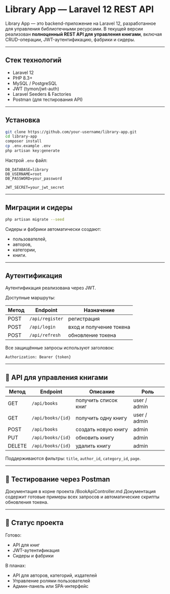 
# Library App — Laravel 12 REST API

Library App — это backend-приложение на Laravel 12, разработанное для управления библиотечными ресурсами. В текущей версии реализован **полноценный REST API для управления книгами**, включая CRUD-операции, JWT-аутентификацию, фабрики и сидеры.

---

## Стек технологий

- Laravel 12
- PHP 8.3+
- MySQL / PostgreSQL
- JWT (tymon/jwt-auth)
- Laravel Seeders & Factories
- Postman (для тестирования API)

---

## Установка

```bash
git clone https://github.com/your-username/library-app.git
cd library-app
composer install
cp .env.example .env
php artisan key:generate
```

Настрой `.env` файл:

```env
DB_DATABASE=library
DB_USERNAME=root
DB_PASSWORD=your_password

JWT_SECRET=your_jwt_secret
```

---

##  Миграции и сидеры

```bash
php artisan migrate --seed
```

Сидеры и фабрики автоматически создают:
- пользователей,
- авторов,
- категории,
- книги.

---

##  Аутентификация

Аутентификация реализована через JWT.

Доступные маршруты:

| Метод | Endpoint            | Назначение            |
|-------|---------------------|------------------------|
| POST  | `/api/register`     | регистрация           |
| POST  | `/api/login`        | вход и получение токена|
| POST  | `/api/refresh`      | обновление токена     |

Все защищённые запросы используют заголовок:

```
Authorization: Bearer {token}
```

---

## 📘 API для управления книгами

| Метод | Endpoint              | Описание               | Роль              |
|-------|-----------------------|------------------------|-------------------|
| GET   | `/api/books`          | получить список книг   | user / admin      |
| GET   | `/api/books/{id}`     | получить одну книгу    | user / admin      |
| POST  | `/api/books`          | создать новую книгу    | admin             |
| PUT   | `/api/books/{id}`     | обновить книгу         | admin             |
| DELETE| `/api/books/{id}`     | удалить книгу          | admin             |

Поддерживаются фильтры: `title`, `author_id`, `category_id`, `page`.

---

## 🧪 Тестирование через Postman

Документация в корне проекта /BookApiController.md
Документация содержит готовые примеры всех запросов и автоматические скрипты обновления токена.

---

## 📌 Статус проекта

 Готово:
- API для книг
- JWT-аутентификация
- Сидеры и фабрики

 В планах:
- API для авторов, категорий, издателей
- Управление ролями пользователей
- Админ-панель или SPA-интерфейс
